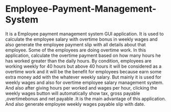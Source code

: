 # Employee-Payment-Management-System
It is a  Employee payment management system GUI application. It is used to calculate the employee salary with overtime bonus in weekly wages and also generate the employee payment slip with all details about that employee.
Some of the employees are doing overtime work. In this application, calculate the overtime payment based on how many hours he has worked greater than the daily hours.
By condition, employees are working weekly for 40 hours but above 40 hours it will be considered as a overtime work and it will be the benefit for employees because earn some extra money add with the whatever weekly salary.
But mainly it is used for weekly wages and also for overtime employee salary management system.
And also after giving hours per worked and wages per hour, clicking the weekly wages button will automatically show tax, gross payable ,overtimebonus and net payable .It is the main advantage of this application.
And also generate employee weekly wages payable slip with date.
